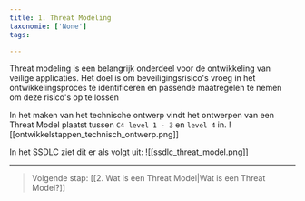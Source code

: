 ```yaml
---
title: 1. Threat Modeling
taxonomie: ['None']
tags:

---
```


Threat modeling is een belangrijk onderdeel voor de ontwikkeling van veilige applicaties. Het doel is om beveiligingsrisico's vroeg in het ontwikkelingsproces te identificeren en passende maatregelen te nemen om deze risico's op te lossen

In het maken van het technische ontwerp vindt het ontwerpen van een Threat Model plaatst tussen `C4 level 1 - 3` en `level 4` in.
![[ontwikkelstappen_technisch_ontwerp.png]]

In het SSDLC ziet dit er als volgt uit:
![[ssdlc_threat_model.png]]

---
> Volgende stap: [[2. Wat is een Threat Model|Wat is een Threat Model?]]
